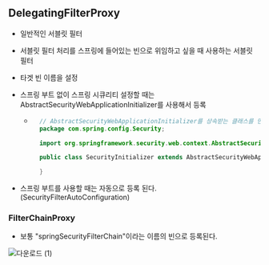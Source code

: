 ## DelegatingFilterProxy

- 일반적인 서블릿 필터
- 서블릿 필터 처리를 스프링에 들어있는 빈으로 위임하고 싶을 때 사용하는 서블릿 필터
- 타겟 빈 이름을 설정
- 스프링 부트 없이 스프링 시큐리티 설정할 때는 AbstractSecurityWebApplicationInitializer를 사용해서 등록

  - ```java
      // AbstractSecurityWebApplicationInitializer를 상속받는 클래스를 만들어주면 자동으로 등록된다.
      package com.spring.config.Security;

      import org.springframework.security.web.context.AbstractSecurityWebApplicationInitializer;

      public class SecurityInitializer extends AbstractSecurityWebApplicationInitializer {

      }
    ```

- 스프링 부트를 사용할 때는 자동으로 등록 된다.
  (SecurityFilterAutoConfiguration)

### FilterChainProxy

- 보통 "springSecurityFilterChain"이라는 이름의 빈으로 등록된다.

![다운로드 (1)](https://user-images.githubusercontent.com/60641307/86863571-6cf23a80-c106-11ea-8c32-abea0de0efec.png)
